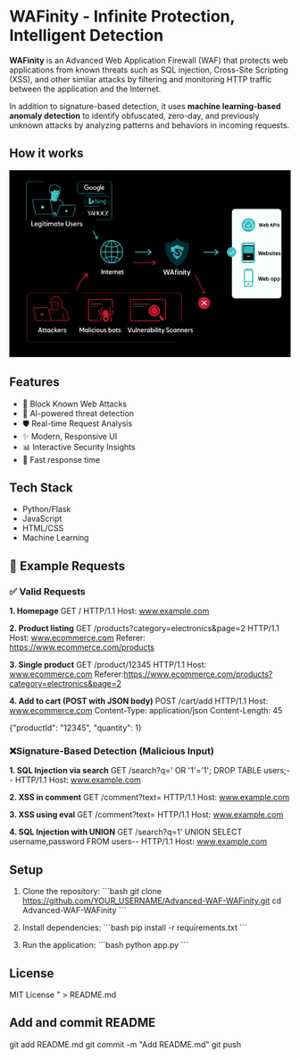 # WAFinity - Infinite Protection, Intelligent Detection

**WAFinity** is an Advanced Web Application Firewall (WAF) that protects web applications from known threats such as SQL injection, Cross-Site Scripting (XSS), and other similar attacks by filtering and monitoring HTTP traffic between the application and the Internet.

In addition to signature-based detection, it uses **machine learning-based anomaly detection** to identify obfuscated, zero-day, and previously unknown attacks by analyzing patterns and behaviors in incoming requests.

## **How it works**

![WAF Flow](./Hybrid%20WAF_files/WAF%20flow.jpg)


## Features

- 🚫 Block Known Web Attacks
- 🤖 AI-powered threat detection
- 🛡️ Real-time Request Analysis
- ✨ Modern, Responsive UI
- 📊 Interactive Security Insights
- 🚀 Fast response time

## Tech Stack

- Python/Flask
- JavaScript
- HTML/CSS
- Machine Learning

## 🧪 Example Requests
### ✅ Valid Requests
**1. Homepage**
GET / HTTP/1.1
Host: www.example.com

**2. Product listing**
GET /products?category=electronics&page=2 HTTP/1.1
Host: www.ecommerce.com
Referer: https://www.ecommerce.com/products

**3. Single product**
GET /product/12345 HTTP/1.1
Host: www.ecommerce.com
Referer:https://www.ecommerce.com/products?category=electronics&page=2

**4. Add to cart (POST with JSON body)**
POST /cart/add HTTP/1.1
Host: www.ecommerce.com
Content-Type: application/json
Content-Length: 45

{"productId": "12345", "quantity": 1}

### ❌Signature-Based Detection (Malicious Input)
**1. SQL Injection via search**
GET /search?q=' OR '1'='1'; DROP TABLE users;-- HTTP/1.1
Host: www.example.com

**2. XSS in comment**
GET /comment?text=<script>alert('XSS')</script> HTTP/1.1
Host: www.example.com

**3. XSS using eval**
GET /comment?text=<script>eval(String.fromCharCode(97,108,101,114,116,40,39,88,83,83,39,41))</script> HTTP/1.1
Host: www.example.com

**4. SQL Injection with UNION**
GET /search?q=1' UNION SELECT username,password FROM users-- HTTP/1.1
Host: www.example.com

## Setup

1. Clone the repository:
\`\`\`bash
git clone https://github.com/YOUR_USERNAME/Advanced-WAF-WAFinity.git
cd Advanced-WAF-WAFinity
\`\`\`

2. Install dependencies:
\`\`\`bash
pip install -r requirements.txt
\`\`\`

3. Run the application:
\`\`\`bash
python app.py
\`\`\`

## License

MIT License
" > README.md

## Add and commit README
git add README.md
git commit -m "Add README.md"
git push
